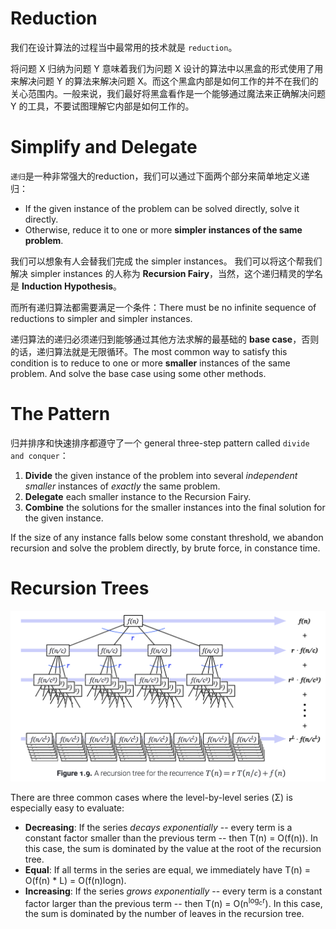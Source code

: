# Reduction

我们在设计算法的过程当中最常用的技术就是 `reduction`。

将问题 X 归纳为问题 Y 意味着我们为问题 X 设计的算法中以黑盒的形式使用了用来解决问题 Y 的算法来解决问题 X。而这个黑盒内部是如何工作的并不在我们的关心范围内。一般来说，我们最好将黑盒看作是一个能够通过魔法来正确解决问题 Y 的工具，不要试图理解它内部是如何工作的。

# Simplify and Delegate

`递归`是一种非常强大的reduction，我们可以通过下面两个部分来简单地定义递归：

- If the given instance of the problem can be solved directly, solve it directly.
- Otherwise, reduce it to one or more **simpler instances of the same problem**.

我们可以想象有人会替我们完成 the simpler instances。 我们可以将这个帮我们解决 simpler instances 的人称为 **Recursion Fairy**，当然，这个递归精灵的学名是 **Induction Hypothesis**。

而所有递归算法都需要满足一个条件：There must be no infinite sequence of reductions to simpler and simpler instances. 

递归算法的递归必须递归到能够通过其他方法求解的最基础的 **base case**，否则的话，递归算法就是无限循环。The most common way to satisfy this condition is to reduce to one or more **smaller** instances of the same problem. And solve the base case using some other methods.

# The Pattern

归并排序和快速排序都遵守了一个 general three-step pattern called `divide and conquer`：

1. **Divide** the given instance of the problem into several *independent smaller* instances of *exactly* the same problem.
2. **Delegate** each smaller instance to the Recursion Fairy.
3. **Combine** the solutions for the smaller instances into the final solution for the given instance.

If the size of any instance falls below some constant threshold, we abandon recursion and solve the problem directly, by brute force, in constance time.

# Recursion Trees

![Recursion Tree](./assets/recursion-tree.png)

There are three common cases where the level-by-level series (&Sigma;) is especially easy to evaluate:

- **Decreasing**: If the series *decays exponentially* -- every term is a constant factor smaller than the previous term -- then T(n) = O(f(n)). In this case, the sum is dominated by the value at the root of the recursion tree. 
- **Equal**: If all terms in the series are equal, we immediately have T(n) = O(f(n) * L) = O(f(n)logn).
- **Increasing**: If the series *grows exponentially* -- every term is a constant factor larger than the previous term -- then T(n) = O(n<sup>log<sub>c</sub>r</sup>). In this case, the sum is dominated by the number of leaves in the recursion tree. 